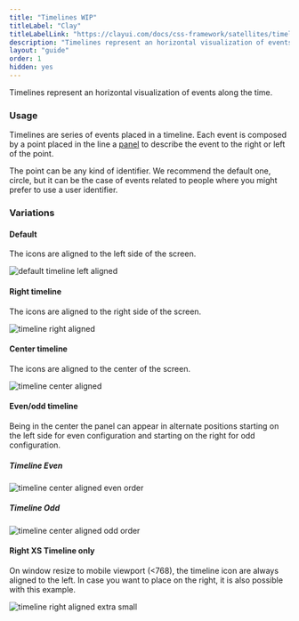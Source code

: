 ```yaml
---
title: "Timelines WIP"
titleLabel: "Clay"
titleLabelLink: "https://clayui.com/docs/css-framework/satellites/timelines.html"
description: "Timelines represent an horizontal visualization of events along the time."
layout: "guide"
order: 1
hidden: yes
---
```


<div class="page-description">Timelines represent an horizontal visualization of events along the time.</div>

### Usage

Timelines are series of events placed in a timeline. Each event is composed by a point placed in the line a [panel](./panel.html) to describe the event to the right or left of the point.

The point can be any kind of identifier. We recommend the default one, circle, but it can be the case of events related to people where you might prefer to use a user identifier.

### Variations

#### Default

The icons are aligned to the left side of the screen.

![default timeline left aligned](/lexicon/images/timelineDefault.png)

#### Right timeline

The icons are aligned to the right side of the screen.

![timeline right aligned](/lexicon/images/timelineRight.png)

#### Center timeline

The icons are aligned to the center of the screen.

![timeline center aligned](/lexicon/images/timelineCenter.png)

#### Even/odd timeline

Being in the center the panel can appear in alternate positions starting on the left side for even configuration and starting on the right for odd configuration.

##### **Timeline Even**
![timeline center aligned even order](/lexicon/images/timelineCenterEven.png)

##### **Timeline Odd**
![timeline center aligned odd order](/lexicon/images/timelineCenterOdd.png)


#### Right XS Timeline only

On window resize to mobile viewport (<768), the timeline icon are always aligned to the left. In case you want to place on the right, it is also possible with this example.

![timeline right aligned extra small ](/lexicon/images/timelineCenterRightXSOnly.png)
